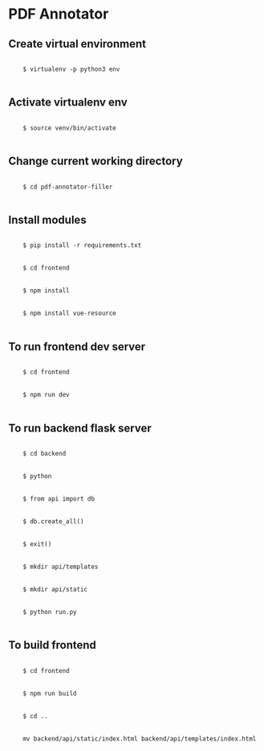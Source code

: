 # PDF Annotator

## Create virtual environment

<code>
	$ virtualenv -p python3 env
</code>
<br>

## Activate virtualenv env

<code>
	$ source venv/bin/activate
</code>
<br>

## Change current working directory

<code>
	$ cd pdf-annotator-filler
</code>
<br>

## Install modules

<code>
	$ pip install -r requirements.txt
</code>
<br>
<code>
	$ cd frontend
</code>
<br>
<code>
	$ npm install
</code>
<br>
<code>
	$ npm install vue-resource
</code>
<br>

## To run frontend dev server

<code>
	$ cd frontend
</code>
<br>
<code>
	$ npm run dev
</code>
<br>

## To run backend flask server

<code>
    $ cd backend
</code>
<br>
<code>
	$ python
</code>
<br>
<code>
	$ from api import db
</code>
<br>
<code>
	$ db.create_all()
</code>
<br>
<code>
	$ exit()
</code>
<br>
<code>
	$ mkdir api/templates
</code>
<br>
<code>
	$ mkdir api/static
</code>
<br>
<code>
	$ python run.py
</code>
<br>

## To build frontend

<code>
	$ cd frontend
</code>
<br>
<code>
	$ npm run build
</code>
<br>
<code>
	$ cd ..
</code>
<br>
<code>
	mv backend/api/static/index.html backend/api/templates/index.html
</code>
<br>
